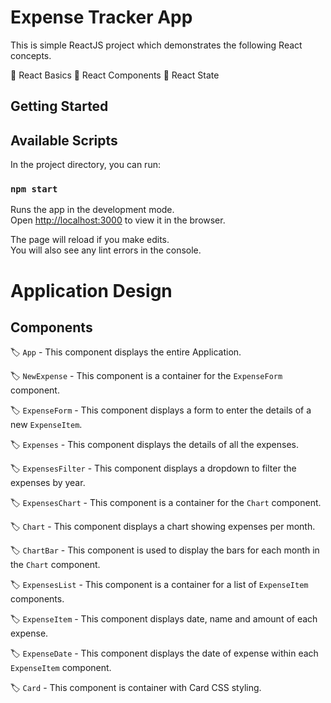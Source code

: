 # Expense Tracker App

This is simple ReactJS project which demonstrates the following React concepts.

:pushpin: React Basics
:pushpin: React Components
:pushpin: React State

## Getting Started

## Available Scripts

In the project directory, you can run:

### `npm start`

Runs the app in the development mode.\
Open [http://localhost:3000](http://localhost:3000) to view it in the browser.

The page will reload if you make edits.\
You will also see any lint errors in the console.

# Application Design

## Components

:label: `App` - This component displays the entire Application.

:label: `NewExpense` - This component is a container for the `ExpenseForm` component.

:label: `ExpenseForm` - This component displays a form to enter the details of a new `ExpenseItem`.

:label: `Expenses` - This component displays the details of all the expenses.

:label: `ExpensesFilter` - This component displays a dropdown to filter the expenses by year.

:label: `ExpensesChart` - This component is a container for the `Chart` component.

:label: `Chart` - This component displays a chart showing expenses per month.

:label: `ChartBar` - This component is used to display the bars for each month in the `Chart` component.

:label: `ExpensesList` - This component is a container for a list of `ExpenseItem` components.

:label: `ExpenseItem` - This component displays date, name and amount of each expense.

:label: `ExpenseDate` - This component displays the date of expense within each `ExpenseItem` component.

:label: `Card` - This component is container with Card CSS styling.
